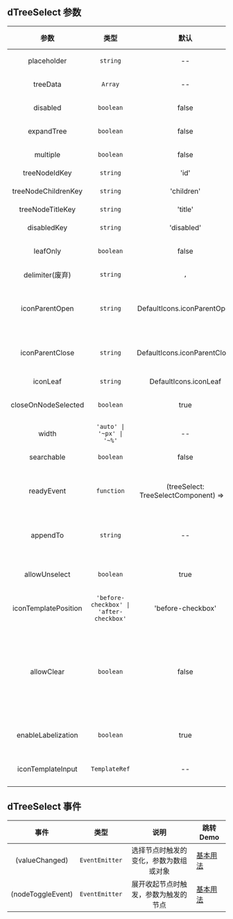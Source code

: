 ## dTreeSelect 参数

|         参数         |                  类型                   |                  默认                   | 说明                                                                                                                      | 跳转 Demo                                            |
| :------------------: | :-------------------------------------: | :-------------------------------------: | :------------------------------------------------------------------------------------------------------------------------ | ---------------------------------------------------- |
|     placeholder      |                `string`                 |                   --                    | 可选，占位字符串                                                                                                          | [基本用法](demo#basic-usage)       |
|       treeData       |                 `Array`                 |                   --                    | 必选，需要展示的源数据                                                                                                    | [基本用法](demo#basic-usage)       |
|       disabled       |                `boolean`                |                  false                  | 可选，禁止输入态                                                                                                          | [基本用法](demo#basic-usage)       |
|      expandTree      |                `boolean`                |                  false                  | 可选，是否自动展开树                                                                                                      | [基本用法](demo#basic-usage)       |
|       multiple       |                `boolean`                |                  false                  | 可选，多选开关                                                                                                            | [基本用法](demo#basic-usage)       |
|    treeNodeIdKey     |                `string`                 |                  'id'                   | 可选，id 键值名                                                                                                           | [设置key](demo#keys)       |
| treeNodeChildrenKey  |                `string`                 |               'children'                | 可选，children 子节点键值名                                                                                               | [设置key](demo#keys)       |
|  treeNodeTitleKey    |                `string`                 |               'title'                | 可选，title 键值名                                                                                               | [设置key](demo#keys)       |
|     disabledKey      |                `string`                 |               'disabled'                | 可选，disabled 节点禁选键值名                                                                                             | [基本用法](demo#basic-usage)       |
|       leafOnly       |                `boolean`                |                  false                  | 可选，仅叶节点可选开关                                                                                                    | [仅叶节点可选](demo#leaf-only)         |
|    delimiter(废弃)     |                `string`                 |                   `,`                   | 可选，选中结果分隔符（用于多选）                                                                                          |
|    iconParentOpen    |                `string`                 |       DefaultIcons.iconParentOpen       | 可选，树节点打开时图标                                                                                                    | [设置节点展开关闭图标](demo#icon-parent)       |
|   iconParentClose    |                `string`                 |      DefaultIcons.iconParentClose       | 可选，树节点关闭时图标                                                                                                    | [设置节点展开关闭图标](demo#icon-parent)       |
|       iconLeaf       |                `string`                 |          DefaultIcons.iconLeaf          | 可选，节点图标                                                                                                            | [设置key](demo#keys)       |
| closeOnNodeSelected  |                `boolean`                |                  true                   | 可选，选中节点时关闭下拉框的开关（仅用于单选）                                                                            | [设置key](demo#keys)       |
|        width         |        `'auto' \| '~px' \| '~%'`        |                   --                    | 可选，下拉框宽度                                                                                                          | [基本用法](demo#basic-usage)       |
|      searchable      |                `boolean`                |                  false                  | 可选，是否可搜索树                                                                                                        | [可简易搜索树](demo#simple-search)     |
|      readyEvent      |               `function`                | (treeSelect: TreeSelectComponent) => {} | 可选，当组件初始化完成时可调用的钩子函数                                                                                  | [初始化完成时调用的钩子](demo#init-hooks)        |
|       appendTo       |                `string`                 |                   --                    | 可选，将下拉框附着到输入值的 DOM 选择器节点中，值为空时下拉框在此组件内                                                   | [Append To Element 能力](demo#append-to-element) |
|    allowUnselect     |                `boolean`                |                  true                   | 可选，是否允许单选模式下反选已选中的项目                                                                                  | [基本用法](demo#basic-usage)       |
| iconTemplatePosition | `'before-checkbox' \| 'after-checkbox'` |            'before-checkbox'            | 可选，自定义 template 的位置                                                                                              | [自定义icon能力](demo#custom-icon)       |
|      allowClear      |                `boolean`                |                  false                  | 可选，是否允许单选模式下点击输入框上的清除按钮来清空已选中的项目。`allowUnselect`必须为`true`，否则将破坏体验一致性规则。`enableLabelization`为`false`时才会生效 | [基本用法](demo#basic-usage)       |
|  enableLabelization  |                `boolean`                |                  true                   | 可选，是否启用标签化展示效果，配合公有云视觉默认启用。 | [不使用标签化](demo#labelization)       |
|  iconTemplateInput   |               `TemplateRef`             |                   --                    | 可选，自定义 icon 的 template                                                                                               | [自定义icon能力](demo#custom-icon)       |


## dTreeSelect 事件

|      事件      |      类型      |                  说明                  | 跳转 Demo |
| :------------: | :------------: | :------------------------------------: | --------- |
| (valueChanged) | `EventEmitter` | 选择节点时触发的变化，参数为数组或对象 | [基本用法](demo#basic-usage)       |
| (nodeToggleEvent) | `EventEmitter` | 展开收起节点时触发，参数为触发的节点 | [基本用法](demo#basic-usage)       |
